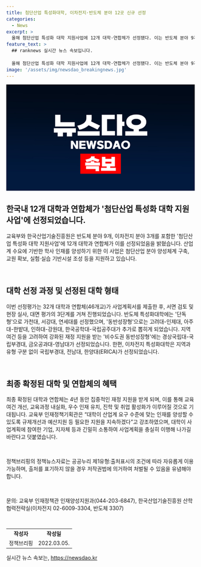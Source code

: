 ```yaml
---
title: 첨단산업 특성화대학, 이차전지·반도체 분야 12곳 신규 선정
categories:
  - News
excerpt: >
  올해 첨단산업 특성화 대학 지원사업에 12개 대학·연합체가 선정됐다. 이는 반도체 분야 9개, 이차전지 분야 3개로 나뉘어진다. 선정 기준은 대학이 산업계 수요에 기반한 학사 인재를 양성할 수 있도록 지원하는 사업이다. 대학은 단독형과 동반성장형으로 나눠졌으며, 최종 확정된 대학은 4년 동안 재정 지원을 받을 수 있다. 이에 대해 교육부는 산업계 요구에 맞는 인재를 양성할 수 있도록 규제개선과 예산지원을 지속할 것으로 밝혔다.
feature_text: >
  ## ranknews 실시간 뉴스 속보입니다.

  올해 첨단산업 특성화 대학 지원사업에 12개 대학·연합체가 선정됐다. 이는 반도체 분야 9개, 이차전지 분야 3개로 나뉘어진다. 선정 기준은 대학이 산업계 수요에 기반한 학사 인재를 양성할 수 있도록 지원하는 사업이다. 대학은 단독형과 동반성장형으로 나눠졌으며, 최종 확정된 대학은 4년 동안 재정 지원을 받을 수 있다. 이에 대해 교육부는 산업계 요구에 맞는 인재를 양성할 수 있도록 규제개선과 예산지원을 지속할 것으로 밝혔다.
image: '/assets/img/newsdao_breakingnews.jpg'
---
```


<p><img src="/assets/img/newsdao_breakingnews.jpg" alt="ranknews 속보" /></p>

<h2 data-ke-size="size26">한국내 12개 대학과 연합체가 '첨단산업 특성화 대학 지원사업'에 선정되었습니다.</h2>

<p>교육부와 한국산업기술진흥원은 반도체 분야 9개, 이차전지 분야 3개를 포함한 '첨단산업 특성화 대학 지원사업'에 12개 대학과 연합체가 이를 선정되었음을 밝혔습니다. 산업계 수요에 기반한 학사 인재를 양성하기 위한 이 사업은 첨단산업 분야 양성체계 구축, 교원 확보, 실험·실습 기반시설 조성 등을 지원하고 있습니다. <p data-ke-size="size16">&nbsp;</p></p>

<h2 data-ke-size="size24">대학 선정 과정 및 선정된 대학 형태</h2>

<p>이번 선정평가는 32개 대학과 연합체(46개교)가 사업계획서를 제출한 후, 서면 검토 및 현장 실사, 대면 평가의 3단계를 거쳐 진행되었습니다. 반도체 특성화대학에는 '단독형'으로 가천대, 서강대, 연세대를 선정했으며, '동반성장형'으로는 고려대-인제대, 아주대-한밭대, 인하대-강원대, 한국공학대-국립공주대가 추가로 뽑히게 되었습니다. 지역 여건 등을 고려하여 강화된 재정 지원을 받는 '비수도권 동반성장형'에는 경상국립대-국립부경대, 금오공과대-영남대가 선정되었습니다. 한편, 이차전지 특성화대학은 지역과 유형 구분 없이 국립부경대, 전남대, 한양대(ERICA)가 선정되었습니다. <p data-ke-size="size16">&nbsp;</p></p>

<h2 data-ke-size="size24">최종 확정된 대학 및 연합체의 혜택</h2>

<p>최종 확정된 대학과 연합체는 4년 동안 집중적인 재정 지원을 받게 되며, 이를 통해 교육여건 개선, 교육과정 내실화, 우수 인재 유치, 진학 및 취업 활성화가 이루어질 것으로 기대됩니다. 교육부 인재정책기획관은 “대학이 산업계 요구 수준에 맞는 인재를 양성할 수 있도록 규제개선과 예산지원 등 필요한 지원을 지속하겠다”고 강조하였으며, 대학이 사업계획에 참여한 기업, 지자체 등과 긴밀히 소통하여 사업계획을 충실히 이행해 나가길 바란다고 덧붙였습니다. <p data-ke-size="size16">&nbsp;</p></p>

<p>정책브리핑의 정책뉴스자료는 공공누리 제1유형:출처표시의 조건에 따라 자유롭게 이용 가능하며, 출처를 표기하지 않을 경우 저작권법에 의거하여 처벌될 수 있음을 유념해야 합니다. <p data-ke-size="size16">&nbsp;</p>
문의: 교육부 인재정책관 인재양성지원과(044-203-6847), 한국산업기술진흥원 산학협력전략실(이차전지 02-6009-3304, 반도체 3307)</p>

<p data-ke-size="size16">&nbsp;</p>

<table>
  <tbody>
    <tr>
      <td style="text-align: center; height: 17px;"><b>작성자</b></td>
      <td style="text-align: center; height: 17px;"><b>작성일</b></td>
    </tr>    
    <tr>
      <td style="text-align: center; height: 17px;">정책브리핑</td>
      <td style="text-align: center; height: 17px;">2022.03.05.</td>
    </tr>
  </tbody>
</table>
실시간 뉴스 속보는, <a href="https://newsdao.kr" rel="dofollow">https://newsdao.kr</a>


